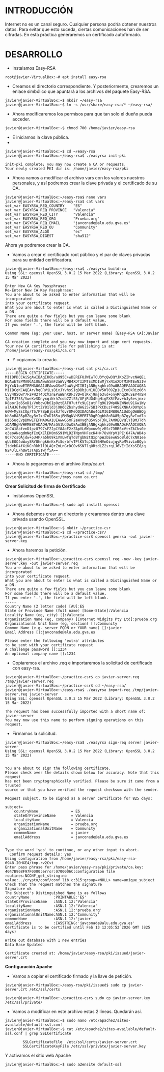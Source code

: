 
# INTRODUCCIÓN
Internet no es un canal seguro. Cualquier persona podría obtener nuestros datos. Para evitar que esto suceda, ciertas comunicaciones han de ser cifradas. En esta práctica generaremos un certificado autofirmado.


# DESARROLLO
- Instalamos Easy-RSA
```
root@javier-VirtualBox:~# apt install easy-rsa
```

- Creamos el directorio correspondiente. Y posteriormente, crearemos un enlace simbólico que apuntará a los archivos del paquete Easy-RSA.
```
javier@javier-VirtualBox:~$ mkdir ~/easy-rsa
javier@javier-VirtualBox:~$ ln -s /usr/share/easy-rsa/* ~/easy-rsa/
```

- Ahora modificaremos los permisos para que tan solo el dueño pueda acceder.
```
javier@javier-VirtualBox:~$ chmod 700 /home/javier/easy-rsa
```

- E iniciamos la clave pública.
- 
```
javier@javier-VirtualBox:~$ cd ~/easy-rsa
javier@javier-VirtualBox:~/easy-rsa$ ./easyrsa init-pki

init-pki complete; you may now create a CA or requests.
Your newly created PKI dir is: /home/javier/easy-rsa/pki
```

- Ahora vamos a modificar el archivo vars con los valores nuestros personales, y así podremos crear la clave privada y el certificado de su CA.
```
javier@javier-VirtualBox:~/easy-rsa$ nano vars
javier@javier-VirtualBox:~/easy-rsa$ cat vars
set_var EASYRSA_REQ_COUNTRY    "ES"
set_var EASYRSA_REQ_PROVINCE   "Valencia"
set_var EASYRSA_REQ_CITY       "Valencia"
set_var EASYRSA_REQ_ORG        "Prueba.org"
set_var EASYRSA_REQ_EMAIL      "javconade@alu.edu.gva.es"
set_var EASYRSA_REQ_OU         "Community"
set_var EASYRSA_ALGO           "ec"
set_var EASYRSA_DIGEST         "sha512"
```

Ahora ya podremos crear la CA.

- Vamos a crear el certificado root público y el par de claves privadas para su entidad certificadora.
```
javier@javier-VirtualBox:~/easy-rsa$ ./easyrsa build-ca
Using SSL: openssl OpenSSL 3.0.2 15 Mar 2022 (Library: OpenSSL 3.0.2 15 Mar 2022)

Enter New CA Key Passphrase: 
Re-Enter New CA Key Passphrase: 
You are about to be asked to enter information that will be incorporated
into your certificate request.
What you are about to enter is what is called a Distinguished Name or a DN.
There are quite a few fields but you can leave some blank
For some fields there will be a default value,
If you enter '.', the field will be left blank.

Common Name (eg: your user, host, or server name) [Easy-RSA CA]:Javier

CA creation complete and you may now import and sign cert requests.
Your new CA certificate file for publishing is at:
/home/javier/easy-rsa/pki/ca.crt
```

- Y copiamos lo creado.
```
javier@javier-VirtualBox:~/easy-rsa$ cat pki/ca.crt 
-----BEGIN CERTIFICATE-----
MIIDPDCCAiSgAwIBAgIUOb/aU95C+wDEREFUJWIwTCU3YcQwDQYJKoZIhvcNAQEL
BQAwETEPMA0GA1UEAwwGSmF2aWVyMB4XDTIzMTExMDIwMjYxN1oXDTMzMTEwNzIw
MjYxN1owETEPMA0GA1UEAwwGSmF2aWVyMIIBIjANBgkqhkiG9w0BAQEFAAOCAQ8A
MIIBCgKCAQEAr/hgCRVjLsBixJYvhsSIgDBbiuN1UEDV5Wl09Zp1uEtoOkRizO6h
LVy48SQwY7F2+W2T4DzVznEPuWBnXDFJVD+UlKxj9mj63vd+onyRhqZRuSEV4mSH
IpIFJ75S/VweXvSDnyxqiNrh7cob7ZlS5/UFjRUG4hgHigEX8fFav+AJy6esjnxz
K8porIo5SoD1/VnbcwJb6Ip0ztEAFH7utfc9LCjutFFg9O19WpONZWNoU91Gw1Wy
alAHJGfw9pTPlJttZY81ldJjOK6CZbshydAGiS/SBIPxCDuzF40SEXNHA/DUYpCa
60W+My8sCOp/T6/P7BpBjbsRJfGvr0MeQQIDAQABo4GLMIGIMB0GA1UdDgQWBBQg
bh8nRA85pBZqyBvIxd7oDI65ujBMBgNVHSMERTBDgBQgbh8nRA85pBZqyBvIxd7o
DI65uqEVpBMwETEPMA0GA1UEAwwGSmF2aWVyghQ5v9pT3kL7AMREQVQlYjBMJTdh
xDAMBgNVHRMEBTADAQH/MAsGA1UdDwQEAwIBBjANBgkqhkiG9w0BAQsFAAOCAQEA
XnCW18afvnD1pzU797sFZJpCY8AoF2zZApVL6Wpxuw0jzBSc7DRRSxVt+ZkCks0e
o3eoANegdmNgfExQXElEK0m6S91WLD2TNpnVHFecK4H+78vNYpV1PEj647A/WD4p
8CF7csOAjdw+pU4P/a5h09k1VmLwfqTd8TgbN2tQxphpWzbEew6So8ldC7xN01ee
qUcE0Q4wWxySRY8hngk6nKxPiSo/bfvTPlK5TqJk3S6HVmOiujqyRoMVivLoBQya
ItdxbD4fXiKCnRkhIl9LAQrZmLnGrDCOv6SN7lqORtdLZ2srqLJ6VE+IdXsSE8/q
N24JlL/hQwtJTAp51wjf5A==
-----END CERTIFICATE-----
```

- Ahora lo pegaremos en el archivo /tmp/ca.crt
```
javier@javier-VirtualBox:~/easy-rsa$ cd /tmp/
javier@javier-VirtualBox:/tmp$ nano ca.crt
```

**Crear Solicitud de firma de Certificado**
- Instalamos OpenSSL
```
javier@javier-VirtualBox:~$ sudo apt install openssl
```

- Ahora debemos crear un directorio y crearemos dentro una clave privada usando OpenSSL. 
```
javier@javier-VirtualBox:~$ mkdir ~/practice-csr
javier@javier-VirtualBox:~$ cd ~/practice-csr/
javier@javier-VirtualBox:~/practice-csr$ openssl genrsa -out javier-server.key
```

- Ahora haremos la petición.
```
javier@javier-VirtualBox:~/practice-csr$ openssl req -new -key javier-server.key -out javier-server.req
You are about to be asked to enter information that will be incorporated
into your certificate request.
What you are about to enter is what is called a Distinguished Name or a DN.
There are quite a few fields but you can leave some blank
For some fields there will be a default value,
If you enter '.', the field will be left blank.
-----
Country Name (2 letter code) [AU]:ES
State or Province Name (full name) [Some-State]:Valencia
Locality Name (eg, city) []:Valencia
Organization Name (eg, company) [Internet Widgits Pty Ltd]:prueba.org
Organizational Unit Name (eg, section) []:Community
Common Name (e.g. server FQDN or YOUR name) []:javier
Email Address []:javconade@alu.edu.gva.es

Please enter the following 'extra' attributes
to be sent with your certificate request
A challenge password []:1234
An optional company name []:1234

```

- Copiaremos el archivo .req e importaremos la solicitud de certificado con easy-rsa.
```
javier@javier-VirtualBox:~/practice-csr$ cp javier-server.req /tmp/javier-server.req
javier@javier-VirtualBox:~/practice-csr$ cd ~/easy-rsa/
javier@javier-VirtualBox:~/easy-rsa$ ./easyrsa import-req /tmp/javier-server.req javier-server
Using SSL: openssl OpenSSL 3.0.2 15 Mar 2022 (Library: OpenSSL 3.0.2 15 Mar 2022)

The request has been successfully imported with a short name of: javier-server
You may now use this name to perform signing operations on this request.
```

- Firmamos la solicitud.
```
javier@javier-VirtualBox:~/easy-rsa$ ./easyrsa sign-req server javier-server
Using SSL: openssl OpenSSL 3.0.2 15 Mar 2022 (Library: OpenSSL 3.0.2 15 Mar 2022)


You are about to sign the following certificate.
Please check over the details shown below for accuracy. Note that this request
has not been cryptographically verified. Please be sure it came from a trusted
source or that you have verified the request checksum with the sender.

Request subject, to be signed as a server certificate for 825 days:

subject=
    countryName               = ES
    stateOrProvinceName       = Valencia
    localityName              = Valencia
    organizationName          = prueba.org
    organizationalUnitName    = Community
    commonName                = javier
    emailAddress              = javconade@alu.edu.gva.es


Type the word 'yes' to continue, or any other input to abort.
  Confirm request details: yes
Using configuration from /home/javier/easy-rsa/pki/easy-rsa-6948.I0HXE4/tmp.rv2Cvt
Enter pass phrase for /home/javier/easy-rsa/pki/private/ca.key:
4047B968F97F0000:error:0700006C:configuration file routines:NCONF_get_string:no value:../crypto/conf/conf_lib.c:315:group=<NULL> name=unique_subject
Check that the request matches the signature
Signature ok
The Subject's Distinguished Name is as follows
countryName           :PRINTABLE:'ES'
stateOrProvinceName   :ASN.1 12:'Valencia'
localityName          :ASN.1 12:'Valencia'
organizationName      :ASN.1 12:'prueba.org'
organizationalUnitName:ASN.1 12:'Community'
commonName            :ASN.1 12:'javier'
emailAddress          :IA5STRING:'javconade@alu.edu.gva.es'
Certificate is to be certified until Feb 13 12:05:52 2026 GMT (825 days)

Write out database with 1 new entries
Data Base Updated

Certificate created at: /home/javier/easy-rsa/pki/issued/javier-server.crt
```

**Configuración Apache**
- Vamos a copiar el certificado firmado y la llave de petición.
```
javier@javier-VirtualBox:~/easy-rsa/pki/issued$ sudo cp javier-server.crt /etc/ssl/certs

javier@javier-VirtualBox:~/practice-csr$ sudo cp javier-server.key /etc/ssl/private/
```

- Vamos a modificar en este archivo estas 2 líneas. Quedarán así.
```
javier@javier-VirtualBox:~$ sudo nano /etc/apache2/sites-available/default-ssl.conf 
javier@javier-VirtualBox:~$ cat /etc/apache2/sites-available/default-ssl.conf | grep SSLCertificate 
		
		SSLCertificateFile	/etc/ssl/certs/javier-server.crt
		SSLCertificateKeyFile /etc/ssl/private/javier-server.key
```

Y activamos el sitio web Apache
```
javier@javier-VirtualBox:~$ sudo a2ensite default-ssl
```




